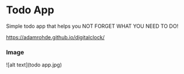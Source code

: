 # Todo App
Simple todo app that helps you NOT FORGET WHAT YOU NEED TO DO!

https://adamrohde.github.io/digitalclock/



### Image

![alt text](todo app.jpg)

